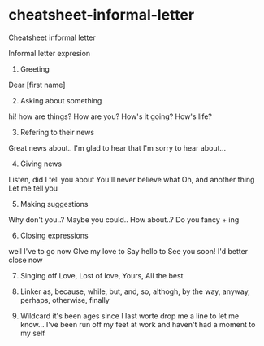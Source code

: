 # cheatsheet-informal-letter
Cheatsheet informal letter

Informal letter expresion

1) Greeting

Dear [first name]

2) Asking about something

hi! how are things?
How are you?
How's it going?
How's life?

3) Refering to their news

Great news about..
I'm glad to hear that
I'm sorry to hear about...


4) Giving news

Listen, did I tell you about
You'll never believe what
Oh, and another thing
Let me tell you

5) Making suggestions

Why don't you..?
Maybe you could..
How about..?
Do you fancy + ing


6) Closing expressions

well I've to go now
GIve my love to
Say hello to
See you soon!
I'd better close now

7) Singing off
Love,
Lost of love,
Yours,
All the best


8) Linker
as, because, while, but, and, so, althogh, by the way, anyway, perhaps, otherwise, finally

9) Wildcard
it's been ages since  I last worte
drop me a line to let me know...
I've been run off my feet at work and haven't had a moment to my self

